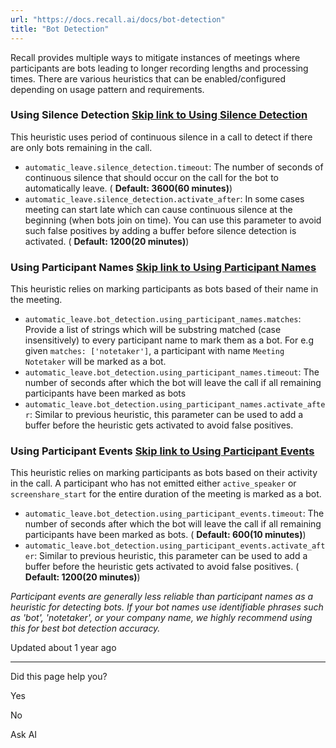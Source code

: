```yaml
---
url: "https://docs.recall.ai/docs/bot-detection"
title: "Bot Detection"
---
```


Recall provides multiple ways to mitigate instances of meetings where participants are bots leading to longer recording lengths and processing times. There are various heuristics that can be enabled/configured depending on usage pattern and requirements.

### Using Silence Detection   [Skip link to Using Silence Detection](https://docs.recall.ai/docs/bot-detection\#using-silence-detection)

This heuristic uses period of continuous silence in a call to detect if there are only bots remaining in the call.

- `automatic_leave.silence_detection.timeout`: The number of seconds of continuous silence that should occur on the call for the bot to automatically leave. ( **Default: 3600(60 minutes)**)
- `automatic_leave.silence_detection.activate_after`: In some cases meeting can start late which can cause continuous silence at the beginning (when bots join on time). You can use this parameter to avoid such false positives by adding a buffer before silence detection is activated. ( **Default: 1200(20 minutes)**)

### Using Participant Names   [Skip link to Using Participant Names](https://docs.recall.ai/docs/bot-detection\#using-participant-names)

This heuristic relies on marking participants as bots based of their name in the meeting.

- `automatic_leave.bot_detection.using_participant_names.matches`: Provide a list of strings which will be substring matched (case insensitively) to every participant name to mark them as a bot. For e.g given `matches: ['notetaker']`, a participant with name `Meeting Notetaker` will be marked as a bot.
- `automatic_leave.bot_detection.using_participant_names.timeout`: The number of seconds after which the bot will leave the call if all remaining participants have been marked as bots
- `automatic_leave.bot_detection.using_participant_names.activate_after`: Similar to previous heuristic, this parameter can be used to add a buffer before the heuristic gets activated to avoid false positives.

### Using Participant Events   [Skip link to Using Participant Events](https://docs.recall.ai/docs/bot-detection\#using-participant-events)

This heuristic relies on marking participants as bots based on their activity in the call. A participant who has not emitted either `active_speaker` or `screenshare_start` for the entire duration of the meeting is marked as a bot.

- `automatic_leave.bot_detection.using_participant_events.timeout`: The number of seconds after which the bot will leave the call if all remaining participants have been marked as bots. ( **Default: 600(10 minutes)**)
- `automatic_leave.bot_detection.using_participant_events.activate_after`: Similar to previous heuristic, this parameter can be used to add a buffer before the heuristic gets activated to avoid false positives. ( **Default: 1200(20 minutes)**)

_Participant events are generally less reliable than participant names as a heuristic for detecting bots. If your bot names use identifiable phrases such as 'bot', 'notetaker', or your company name, we highly recommend using this for best bot detection accuracy._

Updated about 1 year ago

* * *

Did this page help you?

Yes

No

Ask AI